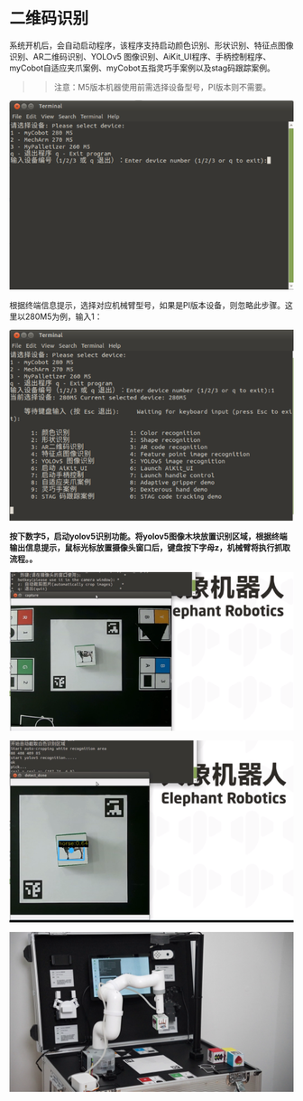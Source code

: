 # 二维码识别

系统开机后，会自动启动程序，该程序支持启动颜色识别、形状识别、特征点图像识别、AR二维码识别、YOLOv5 图像识别、AiKit_UI程序、手柄控制程序、myCobot自适应夹爪案例、myCobot五指灵巧手案例以及stag码跟踪案例。

>>注意：M5版本机器使用前需选择设备型号，PI版本则不需要。

![](../resources/5-BasicAlgorithmFunction/5.1-1.png)

根据终端信息提示，选择对应机械臂型号，如果是PI版本设备，则忽略此步骤。这里以280M5为例，输入1：

![](../resources/5-BasicAlgorithmFunction/5.1-2.png)

**按下数字5，启动yolov5识别功能。将yolov5图像木块放置识别区域，根据终端输出信息提示，鼠标光标放置摄像头窗口后，键盘按下字母z，机械臂将执行抓取流程。。**

![](../resources/5-BasicAlgorithmFunction/5.5-1.png)

![](../resources/5-BasicAlgorithmFunction/5.5-2.png)

![](../resources/5-BasicAlgorithmFunction/5.5-3.png)